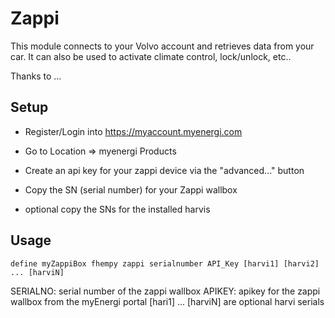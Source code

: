 
# Zappi
This module connects to your Volvo account and retrieves data from your car. It can also be used to activate climate control, lock/unlock, etc..

Thanks to ...

## Setup

 - Register/Login into https://myaccount.myenergi.com

 - Go to Location => myenergi Products

 - Create an api key for your zappi device via the "advanced..." button 

 - Copy the SN (serial number) for your Zappi wallbox

 - optional copy the SNs for the installed harvis

## Usage
```
define myZappiBox fhempy zappi serialnumber API_Key [harvi1] [harvi2] ... [harviN] 
```

SERIALNO: serial number of the zappi wallbox
APIKEY: apikey for the zappi wallbox from the myEnergi portal
[hari1] ... [harviN] are optional harvi serials

